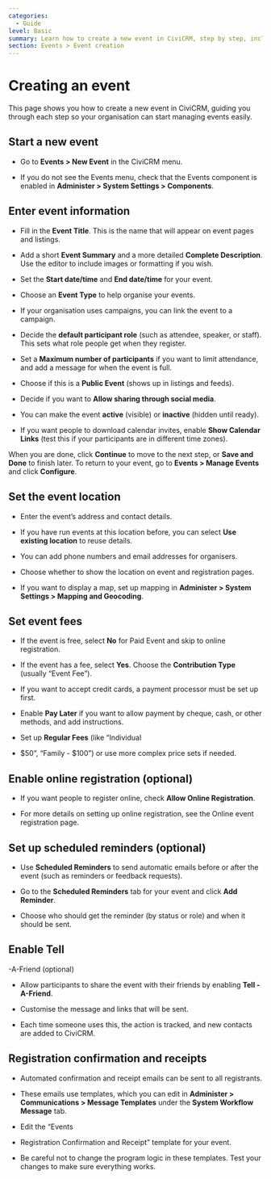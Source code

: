```yaml
---
categories:
  - Guide
level: Basic
summary: Learn how to create a new event in CiviCRM, step by step, including key settings for non-profit organisations.
section: Events > Event creation
---
```


# Creating an event

This page shows you how to create a new event in CiviCRM, guiding you through each step so your organisation can start managing events easily.

## Start a new event

- Go to **Events > New Event** in the CiviCRM menu.

- If you do not see the Events menu, check that the Events component is enabled in **Administer > System Settings > Components**.

## Enter event information

- Fill in the **Event Title**. This is the name that will appear on event pages and listings.

- Add a short **Event Summary** and a more detailed **Complete Description**. Use the editor to include images or formatting if you wish.

- Set the **Start date/time** and **End date/time** for your event.

- Choose an **Event Type** to help organise your events.

- If your organisation uses campaigns, you can link the event to a campaign.

- Decide the **default participant role** (such as attendee, speaker, or staff). This sets what role people get when they register.

- Set a **Maximum number of participants** if you want to limit attendance, and add a message for when the event is full.

- Choose if this is a **Public Event** (shows up in listings and feeds).

- Decide if you want to **Allow sharing through social media**.

- You can make the event **active** (visible) or **inactive** (hidden until ready).

- If you want people to download calendar invites, enable **Show Calendar Links** (test this if your participants are in different time zones).

When you are done, click **Continue** to move to the next step, or **Save and Done** to finish later. To return to your event, go to **Events > Manage Events** and click **Configure**.

## Set the event location

- Enter the event’s address and contact details.

- If you have run events at this location before, you can select **Use existing location** to reuse details.

- You can add phone numbers and email addresses for organisers.

- Choose whether to show the location on event and registration pages.

- If you want to display a map, set up mapping in **Administer > System Settings > Mapping and Geocoding**.

## Set event fees

- If the event is free, select **No** for Paid Event and skip to online registration.

- If the event has a fee, select **Yes**. Choose the **Contribution Type** (usually “Event Fee”).

- If you want to accept credit cards, a payment processor must be set up first.

- Enable **Pay Later** if you want to allow payment by cheque, cash, or other methods, and add instructions.

- Set up **Regular Fees** (like “Individual
 - $50”, “Family - $100”) or use more complex price sets if needed.

## Enable online registration (optional)

- If you want people to register online, check **Allow Online Registration**.

- For more details on setting up online registration, see the Online event registration page.

## Set up scheduled reminders (optional)

- Use **Scheduled Reminders** to send automatic emails before or after the event (such as reminders or feedback requests).

- Go to the **Scheduled Reminders** tab for your event and click **Add Reminder**.

- Choose who should get the reminder (by status or role) and when it should be sent.

## Enable Tell
-A-Friend (optional)

- Allow participants to share the event with their friends by enabling **Tell
-A-Friend**.

- Customise the message and links that will be sent.

- Each time someone uses this, the action is tracked, and new contacts are added to CiviCRM.

## Registration confirmation and receipts

- Automated confirmation and receipt emails can be sent to all registrants.

- These emails use templates, which you can edit in **Administer > Communications > Message Templates** under the **System Workflow Message** tab.

- Edit the “Events

- Registration Confirmation and Receipt” template for your event.

- Be careful not to change the program logic in these templates. Test your changes to make sure everything works.

<!--
Source: https://docs.civicrm.org/user/en/latest/events/creating
-an-event/ -->

<!--
Suggestion: This content is a step
-by-step guide for non-expert users to achieve a specific goal (creating an event), matching the Diátaxis definition of a "Guide" [3][4]. It is not a Tutorial (no first-time, hands-on walkthrough), Reference (not exhaustive/systematic), or Explanation (no conceptual background). If splitting, details about each field could be moved to Reference, and a separate Tutorial could walk through a basic event creation for the first time. -->
